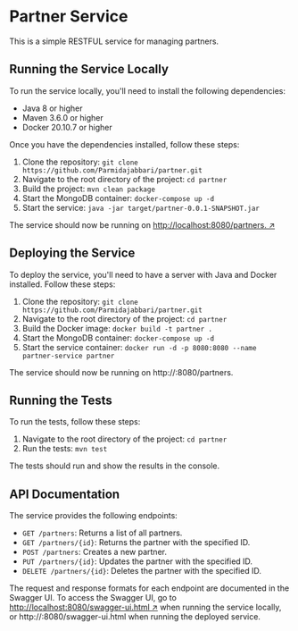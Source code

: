# Partner Service

This is a simple RESTFUL service for managing partners.

## Running the Service Locally

To run the service locally, you'll need to install the following dependencies:

- Java 8 or higher
- Maven 3.6.0 or higher
- Docker 20.10.7 or higher

Once you have the dependencies installed, follow these steps:

1. Clone the repository: `git clone https://github.com/Parmidajabbari/partner.git`
2. Navigate to the root directory of the project: `cd partner`
3. Build the project: `mvn clean package`
4. Start the MongoDB container: `docker-compose up -d`
5. Start the service: `java -jar target/partner-0.0.1-SNAPSHOT.jar`

The service should now be running on [http://localhost:8080/partners. ↗](http://localhost:8080/partners.)

## Deploying the Service

To deploy the service, you'll need to have a server with Java and Docker installed. Follow these steps:

1. Clone the repository: `git clone https://github.com/Parmidajabbari/partner.git`
2. Navigate to the root directory of the project: `cd partner`
3. Build the Docker image: `docker build -t partner .`
4. Start the MongoDB container: `docker-compose up -d`
5. Start the service container: `docker run -d -p 8080:8080 --name partner-service partner`

The service should now be running on http://<server-ip>:8080/partners.

## Running the Tests

To run the tests, follow these steps:

1. Navigate to the root directory of the project: `cd partner`
2. Run the tests: `mvn test`

The tests should run and show the results in the console.

## API Documentation

The service provides the following endpoints:

- `GET /partners`: Returns a list of all partners.
- `GET /partners/{id}`: Returns the partner with the specified ID.
- `POST /partners`: Creates a new partner.
- `PUT /partners/{id}`: Updates the partner with the specified ID.
- `DELETE /partners/{id}`: Deletes the partner with the specified ID.

The request and response formats for each endpoint are documented in the Swagger UI. To access the Swagger UI, go to [http://localhost:8080/swagger-ui.html ↗](http://localhost:8080/swagger-ui.html) when running the service locally, or http://<server-ip>:8080/swagger-ui.html when running the deployed service.

